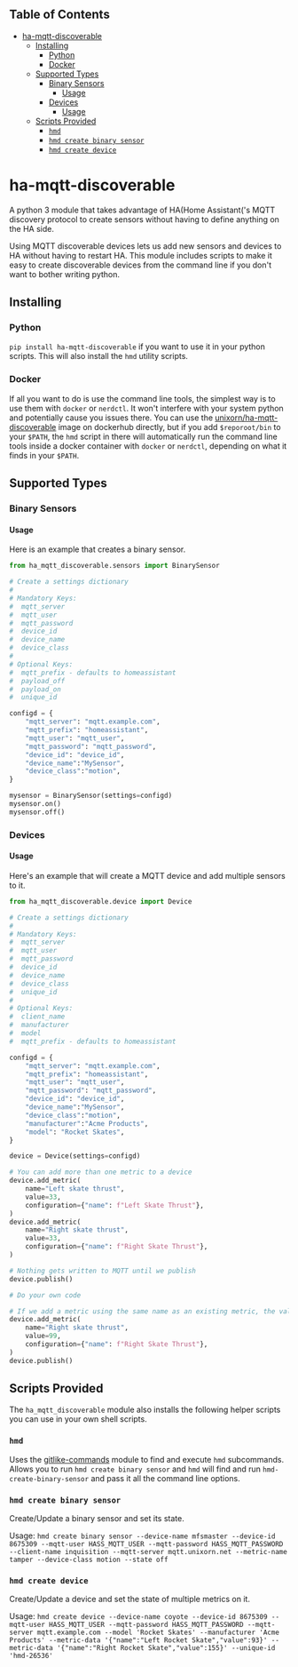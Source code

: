 <!-- START doctoc generated TOC please keep comment here to allow auto update -->
<!-- DON'T EDIT THIS SECTION, INSTEAD RE-RUN doctoc TO UPDATE -->
## Table of Contents

- [ha-mqtt-discoverable](#ha-mqtt-discoverable)
  - [Installing](#installing)
    - [Python](#python)
    - [Docker](#docker)
  - [Supported Types](#supported-types)
    - [Binary Sensors](#binary-sensors)
      - [Usage](#usage)
    - [Devices](#devices)
      - [Usage](#usage-1)
  - [Scripts Provided](#scripts-provided)
    - [`hmd`](#hmd)
    - [`hmd create binary sensor`](#hmd-create-binary-sensor)
    - [`hmd create device`](#hmd-create-device)

<!-- END doctoc generated TOC please keep comment here to allow auto update -->

# ha-mqtt-discoverable

A python 3 module that takes advantage of HA(Home Assistant('s MQTT discovery protocol to create sensors without having to define anything on the HA side.

Using MQTT discoverable devices lets us add new sensors and devices to HA without having to restart HA. This module includes scripts to make it easy to create discoverable devices from the command line if you don't want to bother writing python.

## Installing

### Python

`pip install ha-mqtt-discoverable` if you want to use it in your python scripts. This will also install the `hmd` utility scripts.

### Docker

If all you want to do is use the command line tools, the simplest way is to use them with `docker` or `nerdctl`. It won't interfere with your system python and potentially cause you issues there. You can use the [unixorn/ha-mqtt-discoverable](https://hub.docker.com/repository/docker/unixorn/ha-mqtt-discoverable) image on dockerhub directly, but if you add `$reporoot/bin` to your `$PATH`, the `hmd` script in there will automatically run the command line tools inside a docker container with `docker` or `nerdctl`, depending on what it finds in your `$PATH`.

## Supported Types

### Binary Sensors

#### Usage

Here is an example that creates a binary sensor.

```py
from ha_mqtt_discoverable.sensors import BinarySensor

# Create a settings dictionary
#
# Mandatory Keys:
#  mqtt_server
#  mqtt_user
#  mqtt_password
#  device_id
#  device_name
#  device_class
#
# Optional Keys:
#  mqtt_prefix - defaults to homeassistant
#  payload_off
#  payload_on
#  unique_id

configd = {
    "mqtt_server": "mqtt.example.com",
    "mqtt_prefix": "homeassistant",
    "mqtt_user": "mqtt_user",
    "mqtt_password": "mqtt_password",
    "device_id": "device_id",
    "device_name":"MySensor",
    "device_class":"motion",
}

mysensor = BinarySensor(settings=configd)
mysensor.on()
mysensor.off()

```

### Devices

#### Usage

Here's an example that will create a MQTT device and add multiple sensors to it.

```py
from ha_mqtt_discoverable.device import Device

# Create a settings dictionary
#
# Mandatory Keys:
#  mqtt_server
#  mqtt_user
#  mqtt_password
#  device_id
#  device_name
#  device_class
#  unique_id
#
# Optional Keys:
#  client_name
#  manufacturer
#  model
#  mqtt_prefix - defaults to homeassistant

configd = {
    "mqtt_server": "mqtt.example.com",
    "mqtt_prefix": "homeassistant",
    "mqtt_user": "mqtt_user",
    "mqtt_password": "mqtt_password",
    "device_id": "device_id",
    "device_name":"MySensor",
    "device_class":"motion",
    "manufacturer":"Acme Products",
    "model": "Rocket Skates",
}

device = Device(settings=configd)

# You can add more than one metric to a device
device.add_metric(
    name="Left skate thrust",
    value=33,
    configuration={"name": f"Left Skate Thrust"},
)
device.add_metric(
    name="Right skate thrust",
    value=33,
    configuration={"name": f"Right Skate Thrust"},
)

# Nothing gets written to MQTT until we publish
device.publish()

# Do your own code

# If we add a metric using the same name as an existing metric, the value is updated
device.add_metric(
    name="Right skate thrust",
    value=99,
    configuration={"name": f"Right Skate Thrust"},
)
device.publish()
```

## Scripts Provided

The `ha_mqtt_discoverable` module also installs the following helper scripts you can use in your own shell scripts.

### `hmd`

Uses the [gitlike-commands](https://github.com/unixorn/gitlike-commands/) module to find and execute `hmd` subcommands. Allows you to run `hmd create binary sensor` and `hmd` will find and run `hmd-create-binary-sensor` and pass it all the command line options.

### `hmd create binary sensor`

Create/Update a binary sensor and set its state.

Usage: `hmd create binary sensor --device-name mfsmaster --device-id 8675309 --mqtt-user HASS_MQTT_USER --mqtt-password HASS_MQTT_PASSWORD --client-name inquisition --mqtt-server mqtt.unixorn.net --metric-name tamper --device-class motion --state off`

### `hmd create device`

Create/Update a device and set the state of multiple metrics on it.

Usage: `hmd create device --device-name coyote --device-id 8675309 --mqtt-user HASS_MQTT_USER --mqtt-password HASS_MQTT_PASSWORD --mqtt-server mqtt.example.com --model 'Rocket Skates' --manufacturer 'Acme Products' --metric-data '{"name":"Left Rocket Skate","value":93}' --metric-data '{"name":"Right Rocket Skate","value":155}' --unique-id 'hmd-26536'`
